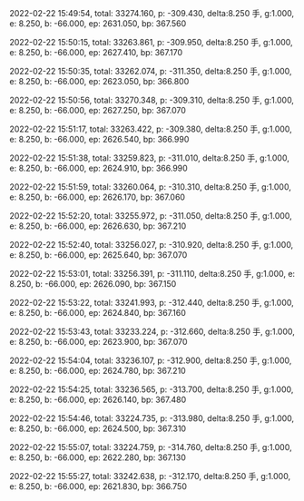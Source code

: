 2022-02-22 15:49:54, total: 33274.160, p: -309.430, delta:8.250 手, g:1.000, e: 8.250, b: -66.000, ep: 2631.050, bp: 367.560

2022-02-22 15:50:15, total: 33263.861, p: -309.950, delta:8.250 手, g:1.000, e: 8.250, b: -66.000, ep: 2627.410, bp: 367.170

2022-02-22 15:50:35, total: 33262.074, p: -311.350, delta:8.250 手, g:1.000, e: 8.250, b: -66.000, ep: 2623.050, bp: 366.800

2022-02-22 15:50:56, total: 33270.348, p: -309.310, delta:8.250 手, g:1.000, e: 8.250, b: -66.000, ep: 2627.250, bp: 367.070

2022-02-22 15:51:17, total: 33263.422, p: -309.380, delta:8.250 手, g:1.000, e: 8.250, b: -66.000, ep: 2626.540, bp: 366.990

2022-02-22 15:51:38, total: 33259.823, p: -311.010, delta:8.250 手, g:1.000, e: 8.250, b: -66.000, ep: 2624.910, bp: 366.990

2022-02-22 15:51:59, total: 33260.064, p: -310.310, delta:8.250 手, g:1.000, e: 8.250, b: -66.000, ep: 2626.170, bp: 367.060

2022-02-22 15:52:20, total: 33255.972, p: -311.050, delta:8.250 手, g:1.000, e: 8.250, b: -66.000, ep: 2626.630, bp: 367.210

2022-02-22 15:52:40, total: 33256.027, p: -310.920, delta:8.250 手, g:1.000, e: 8.250, b: -66.000, ep: 2625.640, bp: 367.070

2022-02-22 15:53:01, total: 33256.391, p: -311.110, delta:8.250 手, g:1.000, e: 8.250, b: -66.000, ep: 2626.090, bp: 367.150

2022-02-22 15:53:22, total: 33241.993, p: -312.440, delta:8.250 手, g:1.000, e: 8.250, b: -66.000, ep: 2624.840, bp: 367.160

2022-02-22 15:53:43, total: 33233.224, p: -312.660, delta:8.250 手, g:1.000, e: 8.250, b: -66.000, ep: 2623.900, bp: 367.070

2022-02-22 15:54:04, total: 33236.107, p: -312.900, delta:8.250 手, g:1.000, e: 8.250, b: -66.000, ep: 2624.780, bp: 367.210

2022-02-22 15:54:25, total: 33236.565, p: -313.700, delta:8.250 手, g:1.000, e: 8.250, b: -66.000, ep: 2626.140, bp: 367.480

2022-02-22 15:54:46, total: 33224.735, p: -313.980, delta:8.250 手, g:1.000, e: 8.250, b: -66.000, ep: 2624.500, bp: 367.310

2022-02-22 15:55:07, total: 33224.759, p: -314.760, delta:8.250 手, g:1.000, e: 8.250, b: -66.000, ep: 2622.280, bp: 367.130

2022-02-22 15:55:27, total: 33242.638, p: -312.170, delta:8.250 手, g:1.000, e: 8.250, b: -66.000, ep: 2621.830, bp: 366.750
